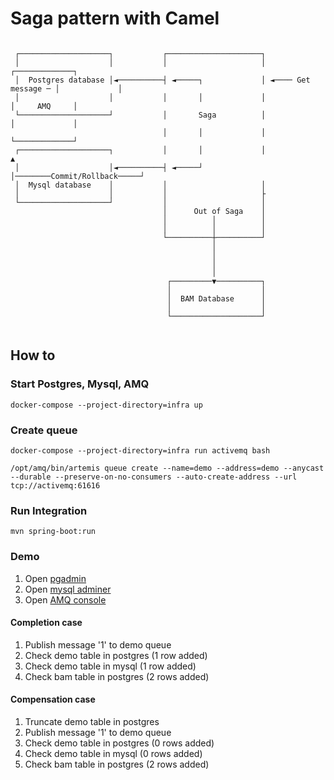 # Saga pattern with Camel
```

 ┌────────────────────┐           ┌─────────────────────┐
 │                    │           │                     │                     ┌─────────────┐
 │  Postgres database │◄──────────┤ ◄─────┐             │ ◄──── Get message ─ │             │
 │                    │           │       │             │                     │     AMQ     │
 └────────────────────┘           │       Saga          │                     │             │
                                  │       │             │                     └─────────────┘
 ┌────────────────────┐           │       │             │                            ▲
 │                    │◄──────────┤ ◄─────┘             │────────Commit/Rollback─────┘                            
 │  Mysql database    │           │                     │                            
 │                    │           │                     ├
 └────────────────────┘           │                     │
                                  │      Out of Saga    │
                                  │          │          │
                                  │          │          │
                                  └──────────┼──────────┘
                                             │
                                             │
                                             │
                                             │
                                   ┌─────────▼──────────┐
                                   │                    │
                                   │  BAM Database      │
                                   │                    │
                                   └────────────────────┘
 
```
## How to
### Start Postgres, Mysql, AMQ
```
docker-compose --project-directory=infra up 
```
### Create queue
```
docker-compose --project-directory=infra run activemq bash

/opt/amq/bin/artemis queue create --name=demo --address=demo --anycast --durable --preserve-on-no-consumers --auto-create-address --url tcp://activemq:61616
```
### Run Integration
```
mvn spring-boot:run
```

### Demo
1. Open [pgadmin](http://localhost:5050/)
2. Open [mysql adminer](http://localhost:6060/)
3. Open [AMQ console](http://localhost:8161/)

#### Completion case
1. Publish message '1' to demo queue
2. Check demo table in postgres (1 row added)
3. Check demo table in mysql (1 row added)
4. Check bam table in postgres (2 rows added)

#### Compensation case
1. Truncate demo table in postgres
2. Publish message '1' to demo queue
3. Check demo table in postgres (0 rows added)
4. Check demo table in mysql (0 rows added)
5. Check bam table in postgres (2 rows added)
